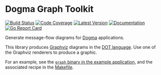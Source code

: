 # Dogma Graph Toolkit

[![Build Status](https://github.com/dogmatiq/graphkit/workflows/CI/badge.svg)](https://github.com/dogmatiq/graphkit/actions?workflow=CI)
[![Code Coverage](https://img.shields.io/codecov/c/github/dogmatiq/graphkit/master.svg)](https://codecov.io/github/dogmatiq/graphkit)
[![Latest Version](https://img.shields.io/github/tag/dogmatiq/graphkit.svg?label=semver)](https://semver.org)
[![Documentation](https://img.shields.io/badge/go.dev-reference-007d9c)](https://pkg.go.dev/github.com/dogmatiq/graphkit)
[![Go Report Card](https://goreportcard.com/badge/github.com/dogmatiq/graphkit)](https://goreportcard.com/report/github.com/dogmatiq/graphkit)

Generate message-flow diagrams for [Dogma](https://github.com/dogmatiq/dogma) applications.

This library produces [Graphviz](https://www.graphviz.org/) diagrams in the [DOT
language](https://www.graphviz.org/doc/info/lang.html). Use one of the Graphviz
renderers to produce a graphic.

For an example, see the [`graph` binary in the example
application](https://github.com/dogmatiq/example/blob/master/cmd/graph/main.go),
and the associated recipe in the [Makefile](https://github.com/dogmatiq/example/blob/master/Makefile).
